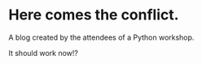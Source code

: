 # Here comes the conflict. 

A blog created by the attendees of a Python workshop.


It should work now!?

